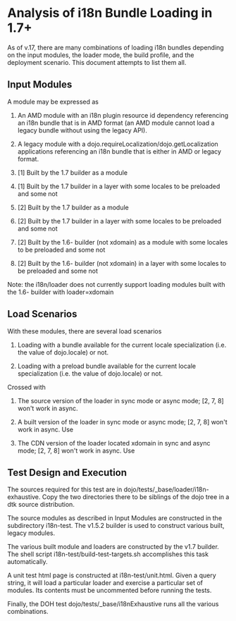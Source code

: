 Analysis of i18n Bundle Loading in 1.7+
=======================================

As of v.17, there are many combinations of loading i18n bundles depending on the input modules, the loader mode, the
build profile, and the deployment scenario. This document attempts to list them all.

Input Modules
-------------

A module may be expressed as

  1. An AMD module with an i18n plugin resource id dependency referencing an i18n bundle that is in AMD format (an AMD
  module cannot load a legacy bundle without using the legacy API).
	  
  2. A legacy module with a dojo.requireLocalization/dojo.getLocalization applications referencing an i18n bundle that
  is either in AMD or legacy format.
	  
  3. [1] Built by the 1.7 builder as a module
  
  4. [1] Built by the 1.7 builder in a layer with some locales to be preloaded and some not
  
  5. [2] Built by the 1.7 builder as a module
  
  6. [2] Built by the 1.7 builder in a layer with some locales to be preloaded and some not
  
  7. [2] Built by the 1.6- builder (not xdomain) as a module with some locales to be preloaded and some not
  
  8. [2] Built by the 1.6- builder (not xdomain) in a layer with some locales to be preloaded and some not
  
Note: the i18n/loader does not currently support loading modules built with the 1.6- builder with loader=xdomain

Load Scenarios
--------------

With these modules, there are several load scenarios

  1. Loading with a bundle available for the current locale specialization (i.e. the value of dojo.locale) or not.

  2. Loading with a preload bundle available for the current locale specialization (i.e. the value of dojo.locale) or not.
  
Crossed with

  1. The source version of the loader in sync mode or async mode; [2, 7, 8] won't work in async.
  
  2. A built version of the loader in sync mode or async mode; [2, 7, 8] won't work in async. Use
    
  3. The CDN version of the loader located xdomain in sync and async mode;  [2, 7, 8] won't work in async. Use

Test Design and Execution
-------------------------

The sources required for this test are in dojo/tests/_base/loader/i18n-exhaustive. Copy the two directories there to be
siblings of the dojo tree in a dtk source distribution.

The source modules as described in Input Modules are constructed in the subdirectory i18n-test. The v1.5.2 builder is
used to construct various built, legacy modules.

The various built module and loaders are constructed by the v1.7 builder. The shell script
i18n-test/build-test-targets.sh accomplishes this task automatically.

A unit test html page is constructed at i18n-test/unit.html. Given a query string, it will load a particular loader and
exercise a particular set of modules. Its contents must be uncommented before running the tests.

Finally, the DOH test dojo/tests/_base/i18nExhaustive runs all the various combinations.
